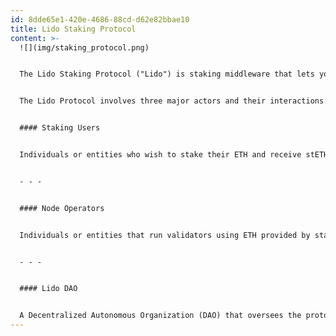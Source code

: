 ```yaml
---
id: 8dde65e1-420e-4686-88cd-d62e82bbae10
title: Lido Staking Protocol
content: >-
  ![](img/staking_protocol.png)


  The Lido Staking Protocol ("Lido") is staking middleware that lets you participate in decentralized Ethereum staking without locking up your tokens. By staking through Lido, you receive a liquid token called stETH, which represents your staked ETH and reflects earned rewards (or accrued penalties), all while remaining usable within DeFi and the broader ecosystem. Lido operates via a set of smart contracts on Ethereum that manage deposits, reward distributions, and withdrawals in a non-custodial manner. Additionally, off-chain services tightly integrate with the protocol to support proper operations for deposits, withdrawals, and accounting flows.


  The Lido Protocol involves three major actors and their interactions:


  #### Staking Users


  Individuals or entities who wish to stake their ETH and receive stETH through the Lido protocol.


  - - -


  #### Node Operators


  Individuals or entities that run validators using ETH provided by staking users in a non-custodial manner. *Learn more.* [will lead to [Lido Node Operator Set Overview](https://www.notion.so/HLW-new-structure-202bf633d0c98056a6ddf8e3b682e23d?pvs=21)]


  - - -


  #### Lido DAO


  A Decentralized Autonomous Organization (DAO) that oversees the protocol's long-term development and maintenance. It is governed by LDO (Lido governance token) holders approving upgrades, deciding on key parameters and setting fees, facilitating node-operator participation and managing oracle operator sets, and empowering committees to handle defined operational tasks. [Learn more](0cd0df68-1f83-485c-b943-1e756998c751).
---
```

